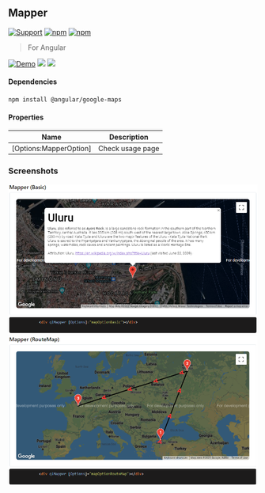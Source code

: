 ## Mapper

[![Support](https://img.shields.io/badge/Patreon-white?style=for-the-badge)](https://www.patreon.com/qrsln)
[![npm](https://img.shields.io/npm/v/@qrsln/mapper?style=for-the-badge)](https://www.npmjs.com/package/@qrsln/mapper)
[![npm](https://img.shields.io/npm/dm/@qrsln/mapper?style=for-the-badge)](https://npmcharts.com/compare/@qrsln/mapper?minimal=true)

> For Angular

[![Demo](https://img.shields.io/badge/Demo-blue?style=for-the-badge)](https://krsln.github.io/Showcase/Libraries/Mapper)
[![](https://img.shields.io/badge/Main-projects-white?style=for-the-badge)](../projects.md)
[![](https://img.shields.io/badge/usage-orange?style=for-the-badge)](usage.md)

#### Dependencies

```shell
npm install @angular/google-maps 
```

#### Properties

| Name                   | Description      |
|------------------------|------------------|
| [Options:MapperOption] | Check usage page |

### Screenshots

![](../../Images/Mapper/Mapper_Basic_2022-01-30.png "Mapper Basic")  
![](../../Images/Mapper/Mapper_RouteMap_2022-01-30.png "Mapper RouteMap")  
